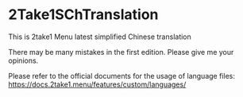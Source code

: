 # 2Take1SChTranslation
This is 2take1 Menu latest simplified Chinese translation

There may be many mistakes in the first edition. Please give me your opinions.

Please refer to the official documents for the usage of language files:
https://docs.2take1.menu/features/custom/languages/

